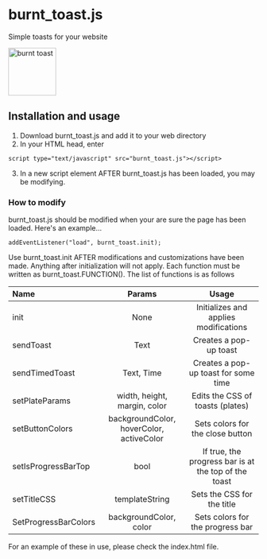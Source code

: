 # burnt_toast.js

Simple toasts for your website

<img alt="burnt toast" src="https://png.pngtree.com/png-vector/20230925/ourmid/pngtree-burnt-toast-unattractive-png-image_10112587.png" style="width: 10vw"/>

## Installation and usage

1. Download burnt_toast.js and add it to your web directory
2. In your HTML head, enter
```
script type="text/javascript" src="burnt_toast.js"></script>
```
3. In a new script element AFTER burnt_toast.js has been loaded, you may be modifying.

### How to modify

burnt_toast.js should be modified when your are sure the page has been loaded.
Here's an example...
```
addEventListener("load", burnt_toast.init);
```
Use burnt_toast.init AFTER modifications and customizations have been made. Anything after initialization will not apply.
Each function must be written as burnt_toast.FUNCTION(). The list of functions is as follows

| Name              | Params | Usage |
| :---------------- | :--: |:----------: |
| init              | None  | Initializes and applies modifications   |
| sendToast         | Text | Creates a pop-up toast |
| sendTimedToast    | Text, Time | Creates a pop-up toast for some time   |
| setPlateParams | width, height, margin, color | Edits the CSS of toasts (plates) |
| setButtonColors | backgroundColor, hoverColor, activeColor | Sets colors for the close button |
| setIsProgressBarTop | bool | If true, the progress bar is at the top of the toast |
| setTitleCSS | templateString | Sets the CSS for the title |
| SetProgressBarColors | backgroundColor, color | Sets colors for the progress bar |

For an example of these in use, please check the index.html file.
